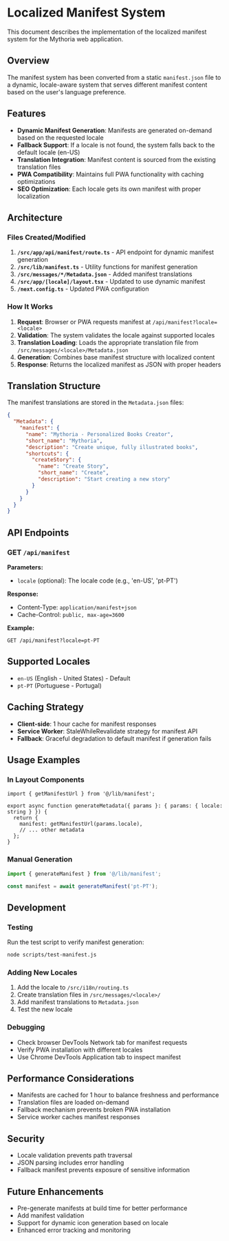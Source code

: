 # Localized Manifest System

This document describes the implementation of the localized manifest system for the Mythoria web application.

## Overview

The manifest system has been converted from a static `manifest.json` file to a dynamic, locale-aware system that serves different manifest content based on the user's language preference.

## Features

- **Dynamic Manifest Generation**: Manifests are generated on-demand based on the requested locale
- **Fallback Support**: If a locale is not found, the system falls back to the default locale (en-US)
- **Translation Integration**: Manifest content is sourced from the existing translation files
- **PWA Compatibility**: Maintains full PWA functionality with caching optimizations
- **SEO Optimization**: Each locale gets its own manifest with proper localization

## Architecture

### Files Created/Modified

1. **`/src/app/api/manifest/route.ts`** - API endpoint for dynamic manifest generation
2. **`/src/lib/manifest.ts`** - Utility functions for manifest generation
3. **`/src/messages/*/Metadata.json`** - Added manifest translations
4. **`/src/app/[locale]/layout.tsx`** - Updated to use dynamic manifest
5. **`/next.config.ts`** - Updated PWA configuration

### How It Works

1. **Request**: Browser or PWA requests manifest at `/api/manifest?locale=<locale>`
2. **Validation**: The system validates the locale against supported locales
3. **Translation Loading**: Loads the appropriate translation file from `/src/messages/<locale>/Metadata.json`
4. **Generation**: Combines base manifest structure with localized content
5. **Response**: Returns the localized manifest as JSON with proper headers

## Translation Structure

The manifest translations are stored in the `Metadata.json` files:

```json
{
  "Metadata": {
    "manifest": {
      "name": "Mythoria - Personalized Books Creator",
      "short_name": "Mythoria",
      "description": "Create unique, fully illustrated books",
      "shortcuts": {
        "createStory": {
          "name": "Create Story",
          "short_name": "Create",
          "description": "Start creating a new story"
        }
      }
    }
  }
}
```

## API Endpoints

### GET `/api/manifest`

**Parameters:**

- `locale` (optional): The locale code (e.g., 'en-US', 'pt-PT')

**Response:**

- Content-Type: `application/manifest+json`
- Cache-Control: `public, max-age=3600`

**Example:**

```
GET /api/manifest?locale=pt-PT
```

## Supported Locales

- `en-US` (English - United States) - Default
- `pt-PT` (Portuguese - Portugal)

## Caching Strategy

- **Client-side**: 1 hour cache for manifest responses
- **Service Worker**: StaleWhileRevalidate strategy for manifest API
- **Fallback**: Graceful degradation to default manifest if generation fails

## Usage Examples

### In Layout Components

```tsx
import { getManifestUrl } from '@/lib/manifest';

export async function generateMetadata({ params }: { params: { locale: string } }) {
  return {
    manifest: getManifestUrl(params.locale),
    // ... other metadata
  };
}
```

### Manual Generation

```typescript
import { generateManifest } from '@/lib/manifest';

const manifest = await generateManifest('pt-PT');
```

## Development

### Testing

Run the test script to verify manifest generation:

```bash
node scripts/test-manifest.js
```

### Adding New Locales

1. Add the locale to `/src/i18n/routing.ts`
2. Create translation files in `/src/messages/<locale>/`
3. Add manifest translations to `Metadata.json`
4. Test the new locale

### Debugging

- Check browser DevTools Network tab for manifest requests
- Verify PWA installation with different locales
- Use Chrome DevTools Application tab to inspect manifest

## Performance Considerations

- Manifests are cached for 1 hour to balance freshness and performance
- Translation files are loaded on-demand
- Fallback mechanism prevents broken PWA installation
- Service worker caches manifest responses

## Security

- Locale validation prevents path traversal
- JSON parsing includes error handling
- Fallback manifest prevents exposure of sensitive information

## Future Enhancements

- Pre-generate manifests at build time for better performance
- Add manifest validation
- Support for dynamic icon generation based on locale
- Enhanced error tracking and monitoring
